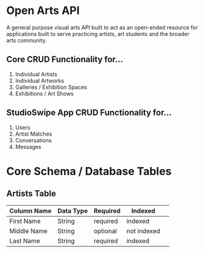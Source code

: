 # Open Arts API
A general purpose visual arts API built to act as an open-ended resource for applications built to serve practicing artists, art students and the broader arts community.

## Core CRUD Functionality for...
1) Individual Artists
2) Individual Artworks
3) Galleries / Exhibition Spaces
4) Exhibitions / Art Shows

## StudioSwipe App CRUD Functionality for...
1) Users
1) Artist Matches
2) Conversations
3) Messages

# Core Schema / Database Tables

## Artists Table

| Column Name  | Data Type  | Required  | Indexed  |   |
|---|---|---|---|---|
| First Name  | String  | required  | indexed  |   |
| Middle Name  | String  | optional  | not indexed  |   |
| Last Name  | String  | required  | indexed  |   |

